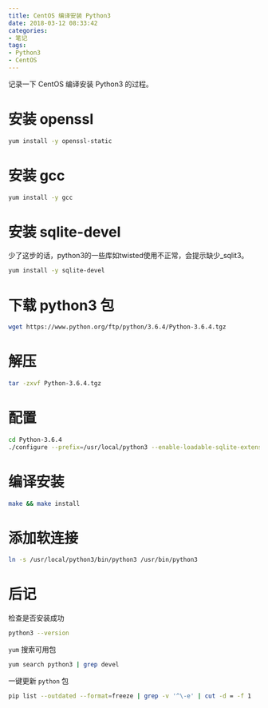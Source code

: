 ```yaml
---
title: CentOS 编译安装 Python3
date: 2018-03-12 08:33:42
categories:
- 笔记
tags:
- Python3
- CentOS
---
```


记录一下 CentOS 编译安装 Python3 的过程。

<!-- more -->

<!-- toc -->

# 安装 openssl

```sh
yum install -y openssl-static
```

# 安装 gcc

```sh
yum install -y gcc
```

# 安装 sqlite-devel

少了这步的话，python3的一些库如twisted使用不正常，会提示缺少_sqlit3。

```sh
yum install -y sqlite-devel
```

# 下载 python3 包

```sh
wget https://www.python.org/ftp/python/3.6.4/Python-3.6.4.tgz
```

# 解压

```sh
tar -zxvf Python-3.6.4.tgz
```

# 配置

```sh
cd Python-3.6.4
./configure --prefix=/usr/local/python3 --enable-loadable-sqlite-extensions --enable-optimizations
```

# 编译安装

```sh
make && make install
```

# 添加软连接

```sh
ln -s /usr/local/python3/bin/python3 /usr/bin/python3
```

# 后记

检查是否安装成功

```sh
python3 --version
```

`yum` 搜索可用包

```sh
yum search python3 | grep devel
```

一键更新 `python` 包

```sh
pip list --outdated --format=freeze | grep -v '^\-e' | cut -d = -f 1  | xargs -n1 pip install -U
```
